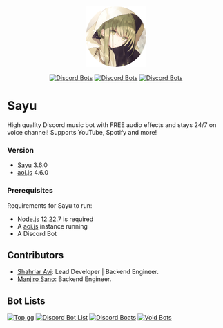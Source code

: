 <div align="center">
    <img src="https://github.com/shahriaravi/Sayu/blob/main/assets/Sayu.png?raw=true" width="140px" height="140px" /><br>
</div>

<div align="center">

[![Discord Bots](https://top.gg/api/widget/status/872844020416675892.svg?noavatar=true)](https://top.gg/bot/872844020416675892)
[![Discord Bots](https://top.gg/api/widget/servers/872844020416675892.svg?noavatar=true)](https://top.gg/bot/872844020416675892)
[![Discord Bots](https://top.gg/api/widget/upvotes/872844020416675892.svg?noavatar=true)](https://top.gg/bot/872844020416675892)

</div>

<h1>Sayu</h1>

High quality Discord music bot with FREE audio effects and stays 24/7 on voice channel! Supports YouTube, Spotify and more!

### Version
- [Sayu](https://sayubot.xyz/) 3.6.0
- [aoi.js](https://aoi.js.org/) 4.6.0


### Prerequisites

Requirements for Sayu to run:
- [Node.js](https://nodejs.org/en/download/) 12.22.7 is required
- A [aoi.js](https://aoi.js.org/) instance running
- A Discord Bot 
            

## Contributors
- [Shahriar Avi](https://github.com/shahriaravi): Lead Developer | Backend Engineer.
- [Manjiro Sano](https://github.com/ManjiroSano): Backend Engineer.

## Bot Lists
[![Top.gg](https://top.gg/api/widget/872844020416675892.svg)](https://top.gg/bot/872844020416675892)
[![Discord Bot List](https://discordbotlist.com/api/bots/sayu/widget)](https://discordbotlist.com/bots/sayu)
[![Discord Boats](https://discord.boats/api/widget/872844020416675892)](https://discord.boats/bot/872844020416675892)
[![Void Bots](https://voidbots.net/api/embed/872844020416675892)](https://voidbots.net/bot/872844020416675892)
